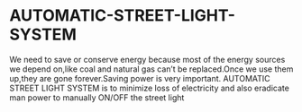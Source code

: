 # AUTOMATIC-STREET-LIGHT-SYSTEM
We need to save or conserve energy because most of the energy sources  we depend on,like coal and natural gas can’t be replaced.Once we use  them up,they are gone forever.Saving power is very important. AUTOMATIC STREET LIGHT SYSTEM is to minimize loss of electricity and also eradicate man power to manually ON/OFF the street light 
